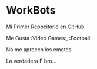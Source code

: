 # WorkBots

Mi Primer Repocitorio en GitHub

Me Gusta :Video Games:, :Football:

No me aprecen los emotes

La verdadera F bro...
